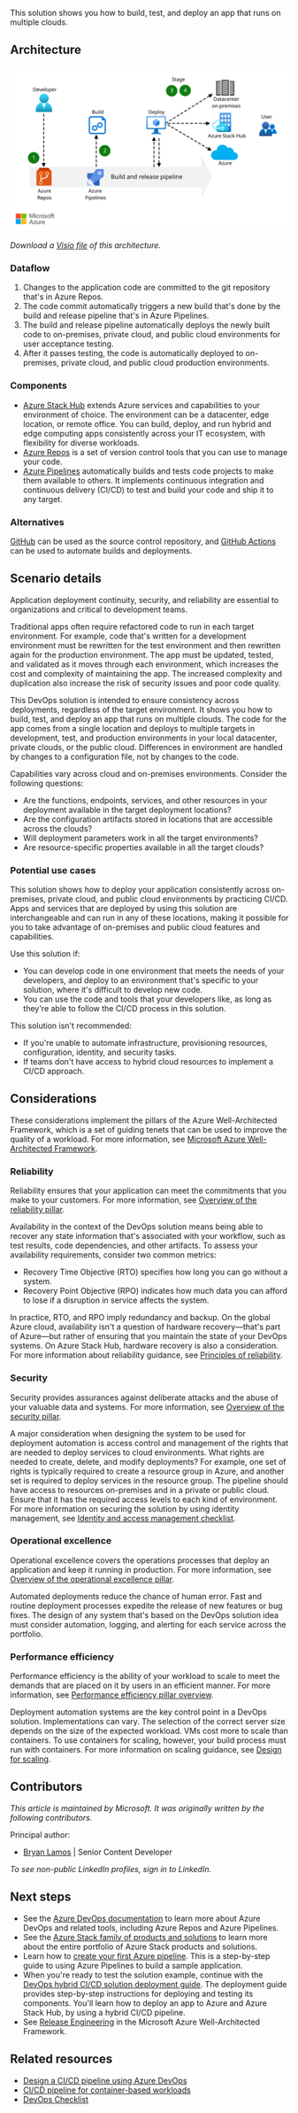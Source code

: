 This solution shows you how to build, test, and deploy an app that runs on multiple clouds.

## Architecture

![Diagram of a multi-cloud deployment architecture.](../media/hybrid-continuous-integration.svg)

*Download a [Visio file](https://arch-center.azureedge.net/hybrid-continuous-integration.vsdx) of this architecture.*

### Dataflow

1. Changes to the application code are committed to the git repository that's in Azure Repos.
1. The code commit automatically triggers a new build that's done by the build and release pipeline that's in Azure Pipelines.
1. The build and release pipeline automatically deploys the newly built code to on-premises, private cloud, and public cloud environments for user acceptance testing.
1. After it passes testing, the code is automatically deployed to on-premises, private cloud, and public cloud production environments.

### Components

- [Azure Stack Hub](https://azure.microsoft.com/products/azure-stack/hub) extends Azure services and capabilities to your environment of choice. The environment can be a datacenter, edge location, or remote office. You can build, deploy, and run hybrid and edge computing apps consistently across your IT ecosystem, with flexibility for diverse workloads.
- [Azure Repos](https://azure.microsoft.com/products/devops/repos) is a set of version control tools that you can use to manage your code.
- [Azure Pipelines](https://azure.microsoft.com/products/devops/pipelines) automatically builds and tests code projects to make them available to others. It implements continuous integration and continuous delivery (CI/CD) to test and build your code and ship it to any target.

### Alternatives

[GitHub](https://github.com) can be used as the source control repository, and [GitHub Actions](https://github.com/features/actions) can be used to automate builds and deployments.

## Scenario details

Application deployment continuity, security, and reliability are essential to organizations and critical to development teams.

Traditional apps often require refactored code to run in each target environment. For example, code that's written for a development environment must be rewritten for the test environment and then rewritten again for the production environment. The app must be updated, tested, and validated as it moves through each environment, which increases the cost and complexity of maintaining the app. The increased complexity and duplication also increase the risk of security issues and poor code quality.

This DevOps solution is intended to ensure consistency across deployments, regardless of the target environment. It shows you how to build, test, and deploy an app that runs on multiple clouds. The code for the app comes from a single location and deploys to multiple targets in development, test, and production environments in your local datacenter, private clouds, or the public cloud. Differences in environment are handled by changes to a configuration file, not by changes to the code.

Capabilities vary across cloud and on-premises environments. Consider the following questions:

- Are the functions, endpoints, services, and other resources in your deployment available in the target deployment locations?
- Are the configuration artifacts stored in locations that are accessible across the clouds?
- Will deployment parameters work in all the target environments?
- Are resource-specific properties available in all the target clouds?

### Potential use cases

This solution shows how to deploy your application consistently across on-premises, private cloud, and public cloud environments by practicing CI/CD. Apps and services that are deployed by using this solution are interchangeable and can run in any of these locations, making it possible for you to take advantage of on-premises and public cloud features and capabilities.

Use this solution if:

- You can develop code in one environment that meets the needs of your developers, and deploy to an environment that's specific to your solution, where it's difficult to develop new code.
- You can use the code and tools that your developers like, as long as they're able to follow the CI/CD process in this solution.

This solution isn't recommended:

- If you're unable to automate infrastructure, provisioning resources, configuration, identity, and security tasks.
- If teams don't have access to hybrid cloud resources to implement a CI/CD approach.

## Considerations

These considerations implement the pillars of the Azure Well-Architected Framework, which is a set of guiding tenets that can be used to improve the quality of a workload. For more information, see [Microsoft Azure Well-Architected Framework](/azure/architecture/framework).

### Reliability

Reliability ensures that your application can meet the commitments that you make to your customers. For more information, see [Overview of the reliability pillar](/azure/architecture/framework/resiliency/overview).

Availability in the context of the DevOps solution means being able to recover any state information that's associated with your workflow, such as test results, code dependencies, and other artifacts. To assess your availability requirements, consider two common metrics:

- Recovery Time Objective (RTO) specifies how long you can go without a system.
- Recovery Point Objective (RPO) indicates how much data you can afford to lose if a disruption in service affects the system.

In practice, RTO, and RPO imply redundancy and backup. On the global Azure cloud, availability isn't a question of hardware recovery—that's part of Azure—but rather of ensuring that you maintain the state of your DevOps systems. On Azure Stack Hub, hardware recovery is also a consideration. For more information about reliability guidance, see [Principles of reliability](/azure/architecture/framework/resiliency/principles).

### Security

Security provides assurances against deliberate attacks and the abuse of your valuable data and systems. For more information, see [Overview of the security pillar](/azure/architecture/framework/security/overview).

A major consideration when designing the system to be used for deployment automation is access control and management of the rights that are needed to deploy services to cloud environments. What rights are needed to create, delete, and modify deployments? For example, one set of rights is typically required to create a resource group in Azure, and another set is required to deploy services in the resource group. The pipeline should have access to resources on-premises and in a private or public cloud. Ensure that it has the required access levels to each kind of environment. For more information on securing the solution by using identity management, see [Identity and access management checklist](/azure/architecture/framework/security/design-identity).

### Operational excellence

Operational excellence covers the operations processes that deploy an application and keep it running in production. For more information, see [Overview of the operational excellence pillar](/azure/architecture/framework/devops/overview).

Automated deployments reduce the chance of human error. Fast and routine deployment processes expedite the release of new features or bug fixes. The design of any system that's based on the DevOps solution idea must consider automation, logging, and alerting for each service across the portfolio.

### Performance efficiency

Performance efficiency is the ability of your workload to scale to meet the demands that are placed on it by users in an efficient manner. For more information, see [Performance efficiency pillar overview](/azure/architecture/framework/scalability/overview).

Deployment automation systems are the key control point in a DevOps solution. Implementations can vary. The selection of the correct server size depends on the size of the expected workload. VMs cost more to scale than containers. To use containers for scaling, however, your build process must run with containers. For more information on scaling guidance, see [Design for scaling](/azure/architecture/framework/scalability/design-scale).

## Contributors

*This article is maintained by Microsoft. It was originally written by the following contributors.*

Principal author:

- [Bryan Lamos](https://www.linkedin.com/in/bryanlamos) | Senior Content Developer

*To see non-public LinkedIn profiles, sign in to LinkedIn.*

## Next steps

- See the [Azure DevOps documentation](/azure/devops) to learn more about Azure DevOps and related tools, including Azure Repos and Azure Pipelines.
- See the [Azure Stack family of products and solutions](/azure-stack) to learn more about the entire portfolio of Azure Stack products and solutions.
- Learn how to [create your first Azure pipeline](/azure/devops/pipelines/create-first-pipeline). This is a step-by-step guide to using Azure Pipelines to build a sample application.
- When you're ready to test the solution example, continue with the [DevOps hybrid CI/CD solution deployment guide](https://aka.ms/hybriddevopsdeploy). The deployment guide provides step-by-step instructions for deploying and testing its components. You'll learn how to deploy an app to Azure and Azure Stack Hub, by using a hybrid CI/CD pipeline.
- See [Release Engineering](/azure/architecture/framework/devops/release-engineering-app-dev) in the Microsoft Azure Well-Architected Framework.

## Related resources

- [Design a CI/CD pipeline using Azure DevOps](../../example-scenario/apps/devops-dotnet-baseline.yml)
- [CI/CD pipeline for container-based workloads](../../example-scenario/apps/devops-with-aks.yml)
- [DevOps Checklist](../../checklist/dev-ops.md)
